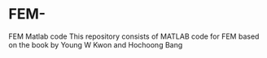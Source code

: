 # FEM-
FEM Matlab code
This repository consists of MATLAB code for FEM based on the book by Young W Kwon and Hochoong Bang
